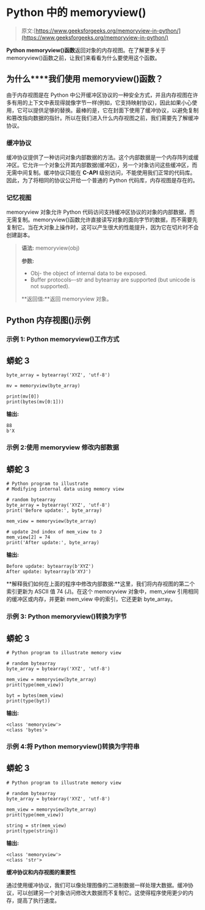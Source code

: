 # Python 中的 memoryview()

> 原文:[https://www.geeksforgeeks.org/memoryview-in-python/](https://www.geeksforgeeks.org/memoryview-in-python/)

**Python memoryview()函数**返回对象的内存视图。在了解更多关于 memoryview()函数之前，让我们来看看为什么要使用这个函数。

## **为什么****我们使用 memoryview()函数？**

由于内存视图是在 Python 中公开缓冲区协议的一种安全方式，并且内存视图在许多有用的上下文中表现得就像字节一样(例如，它支持映射协议)，因此如果小心使用，它可以提供足够的替换。最棒的是，它在封面下使用了缓冲协议，以避免复制和篡改指向数据的指针。所以在我们进入什么内存视图之前，我们需要先了解缓冲协议。

### **缓冲协议**

缓冲协议提供了一种访问对象内部数据的方法。这个内部数据是一个内存阵列或缓冲区。它允许一个对象公开其内部数据(缓冲区)，另一个对象访问这些缓冲区，而无需中间复制。缓冲协议只能在 **C-API** 级别访问，不能使用我们正常的代码库。因此，为了将相同的协议公开给一个普通的 Python 代码库，内存视图是存在的。

### **记忆视图**

memoryview 对象允许 Python 代码访问支持缓冲区协议的对象的内部数据，而无需复制。memoryview()函数允许直接读写对象的面向字节的数据，而不需要先复制它。当在大对象上操作时，这可以产生很大的性能提升，因为它在切片时不会创建副本。

> **语法:** memoryview(obj)
> 
> **参数:**
> 
> *   Obj- the object of internal data to be exposed.
> *   Buffer protocols–-str and bytearray are supported (but unicode is not supported).
> 
> **返回值:**返回 memoryview 对象。

## **Python 内存视图()示例**

### **示例 1: Python memoryview()工作方式**

## 蟒蛇 3

```
byte_array = bytearray('XYZ', 'utf-8')

mv = memoryview(byte_array)

print(mv[0])
print(bytes(mv[0:1]))
```

**输出:**

```
88
b'X
```

### 示例 2:使用 memoryview 修改内部数据

## 蟒蛇 3

```
# Python program to illustrate
# Modifying internal data using memory view

# random bytearray
byte_array = bytearray('XYZ', 'utf-8')
print('Before update:', byte_array)

mem_view = memoryview(byte_array)

# update 2nd index of mem_view to J
mem_view[2] = 74
print('After update:', byte_array)
```

**输出:**

```
Before update: bytearray(b'XYZ')
After update: bytearray(b'XYJ')
```

**解释我们如何在上面的程序中修改内部数据:**这里，我们将内存视图的第二个索引更新为 ASCII 值 74 (J)。在这个 memoryview 对象中，mem_view 引用相同的缓冲区或内存，并更新 mem_view 中的索引，它还更新 byte_array。

### 示例 3: Python memoryview()转换为字节

## 蟒蛇 3

```
# Python program to illustrate memory view

# random bytearray
byte_array = bytearray('XYZ', 'utf-8')

mem_view = memoryview(byte_array)
print(type(mem_view))

byt = bytes(mem_view)
print(type(byt))
```

**输出:**

```
<class 'memoryview'>
<class 'bytes'>
```

### 示例 4:将 Python memoryview()转换为字符串

## 蟒蛇 3

```
# Python program to illustrate memory view

# random bytearray
byte_array = bytearray('XYZ', 'utf-8')

mem_view = memoryview(byte_array)
print(type(mem_view))

string = str(mem_view)
print(type(string))
```

**输出:**

```
<class 'memoryview'>
<class 'str'>
```

**缓冲协议和内存视图的重要性**

通过使用缓冲协议，我们可以像处理图像的二进制数据一样处理大数据。缓冲协议，可以创建另一个对象访问修改大数据而不复制它。这使得程序使用更少的内存，提高了执行速度。
